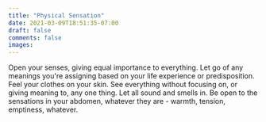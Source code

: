 ```yaml
---
title: "Physical Sensation"
date: 2021-03-09T18:51:35-07:00
draft: false
comments: false
images:
---
```


Open your senses, giving equal importance to everything. Let go of any meanings you're assigning based on your life experience or predisposition. Feel your clothes on your skin. See everything without focusing on, or giving meaning to, any one thing. Let all sound and smells in. Be open to the sensations in your abdomen, whatever they are - warmth, tension, emptiness, whatever.
